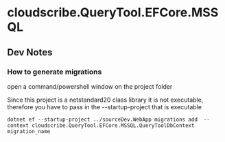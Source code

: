 ﻿# cloudscribe.QueryTool.EFCore.MSSQL

## Dev Notes

### How to generate migrations

open a command/powershell window on the project folder

Since this project is a netstandard20 class library it is not executable, therefore you have to pass in the --startup-project that is executable

~~~
dotnet ef --startup-project ../sourceDev.WebApp migrations add  --context cloudscribe.QueryTool.EFCore.MSSQL.QueryToolDbContext migration_name
~~~
